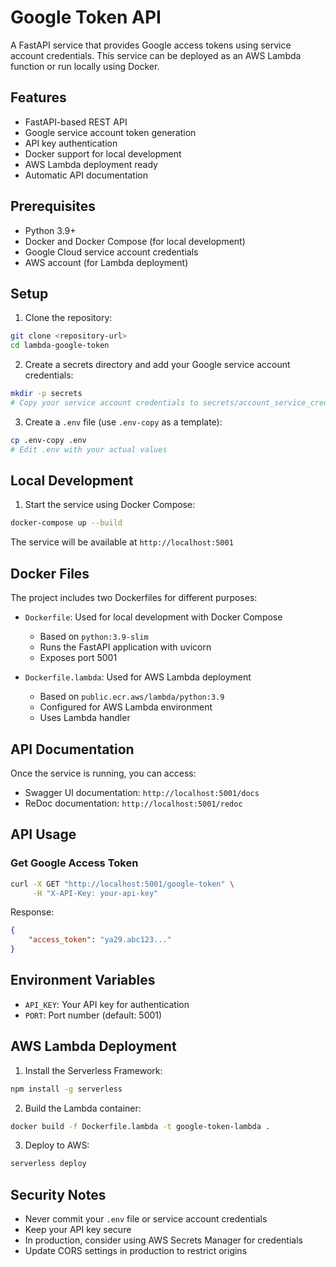 # Google Token API

A FastAPI service that provides Google access tokens using service account credentials. This service can be deployed as an AWS Lambda function or run locally using Docker.

## Features

- FastAPI-based REST API
- Google service account token generation
- API key authentication
- Docker support for local development
- AWS Lambda deployment ready
- Automatic API documentation

## Prerequisites

- Python 3.9+
- Docker and Docker Compose (for local development)
- Google Cloud service account credentials
- AWS account (for Lambda deployment)

## Setup

1. Clone the repository:
```bash
git clone <repository-url>
cd lambda-google-token
```

2. Create a secrets directory and add your Google service account credentials:
```bash
mkdir -p secrets
# Copy your service account credentials to secrets/account_service_credentials.json
```

3. Create a `.env` file (use `.env-copy` as a template):
```bash
cp .env-copy .env
# Edit .env with your actual values
```

## Local Development

1. Start the service using Docker Compose:
```bash
docker-compose up --build
```

The service will be available at `http://localhost:5001`

## Docker Files

The project includes two Dockerfiles for different purposes:

- `Dockerfile`: Used for local development with Docker Compose
  - Based on `python:3.9-slim`
  - Runs the FastAPI application with uvicorn
  - Exposes port 5001

- `Dockerfile.lambda`: Used for AWS Lambda deployment
  - Based on `public.ecr.aws/lambda/python:3.9`
  - Configured for AWS Lambda environment
  - Uses Lambda handler

## API Documentation

Once the service is running, you can access:
- Swagger UI documentation: `http://localhost:5001/docs`
- ReDoc documentation: `http://localhost:5001/redoc`

## API Usage

### Get Google Access Token

```bash
curl -X GET "http://localhost:5001/google-token" \
     -H "X-API-Key: your-api-key"
```

Response:
```json
{
    "access_token": "ya29.abc123..."
}
```

## Environment Variables

- `API_KEY`: Your API key for authentication
- `PORT`: Port number (default: 5001)

## AWS Lambda Deployment

1. Install the Serverless Framework:
```bash
npm install -g serverless
```

2. Build the Lambda container:
```bash
docker build -f Dockerfile.lambda -t google-token-lambda .
```

3. Deploy to AWS:
```bash
serverless deploy
```

## Security Notes

- Never commit your `.env` file or service account credentials
- Keep your API key secure
- In production, consider using AWS Secrets Manager for credentials
- Update CORS settings in production to restrict origins


